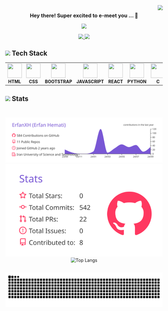 <img align="right" src="https://visitor-badge.laobi.icu/badge?page_id=ErfanXH.ErfanXH" />

<h3 align="center"> Hey there! Super excited to e-meet you ... 👋 </h3>

 <p align="center">
                <img src="https://readme-typing-svg.herokuapp.com/?font=Righteous&size=28&center=true&vCenter=true&width=780&height=70&duration=4000&lines=Computer+Engineering+Student+at+IUST+👨‍💻;Passionate+About+Learning+and+Exploring!+⚡;" />
 </p>

<div align="center">
  <a href="mailto:hemati_erfan@comp.iust.ac.ir" margin="10px">
    <img src="https://github.com/user-attachments/assets/01524e55-3dd6-423d-8bab-e5ea30a70ce8" width="28px"/>
  </a>
  <a href="https://linkedin.com/in/erfan-hemati" target="_blank">
    <img src="https://github.com/user-attachments/assets/df54f5a6-00b1-4ac7-bd68-9250fe6bb661" width="28px"/>
  </a>
</div>

<h2> 
  <img src="https://github.com/user-attachments/assets/253d4dc7-c7a0-497b-872c-cd5f4dc44697" width="18px"/>
  Tech Stack
</h2>
<div align="center">
<table>
    <tr>
        <td align="center" width="96">
        <a href="https://go.dev/" target="_blank" rel="noreferrer">
            <img src="https://skillicons.dev/icons?i=html" width="46" height="46"/>
        </a>
          <b> HTML </b>
        </td>
        <td align="center" width="96">
        <a href="https://go.dev/" target="_blank" rel="noreferrer">
            <img src="https://skillicons.dev/icons?i=css" width="46" height="46"/>
        </a>
           <b>CSS </b>
        </td>
        <td align="center" width="96">
        <a href="https://go.dev/" target="_blank" rel="noreferrer">
            <img src="https://skillicons.dev/icons?i=bootstrap" width="46" height="46"/>
        </a>
          <b>BOOTSTRAP</b>
        </td>
        <td align="center" width="96">
        <a href="https://go.dev/" target="_blank" rel="noreferrer">
            <img src="https://skillicons.dev/icons?i=js" width="46" height="46"/>
        </a>
           <b> JAVASCRIPT </b>
        </td>
        <td align="center" width="96">
        <a href="https://go.dev/" target="_blank" rel="noreferrer">
            <img src="https://skillicons.dev/icons?i=react" width="46" height="46"/>
        </a>
          <b> REACT </b>
        </td>
        <td align="center" width="96">
        <a href="https://go.dev/" target="_blank" rel="noreferrer">
            <img src="https://skillicons.dev/icons?i=python" width="46" height="46"/>
        </a>
          <b> PYTHON </b>
        </td>
        <td align="center" width="96">
        <a href="https://go.dev/" target="_blank" rel="noreferrer">
            <img src="https://skillicons.dev/icons?i=c" width="46" height="46"/>
        </a>
          <b> C </b>
        </td>
        <td align="center" width="96">
        <a href="https://go.dev/" target="_blank" rel="noreferrer">
            <img src="https://skillicons.dev/icons?i=cpp" width="46" height="46"/>
        </a>
          <b> CPP </b>
        </td>
        <td align="center" width="96">
        <a href="https://go.dev/" target="_blank" rel="noreferrer">
            <img src="https://skillicons.dev/icons?i=cs" width="46" height="46"/>
        </a>
          <b> CSHARP </b>
        </td>
    </tr>
</table>
</div>

<div>
  <h2>
    <img src="https://github.com/user-attachments/assets/9258ce65-3355-4aa8-9523-abf7c84be055" width="22px"/>
    Stats 
  </h2>
  <br>
  <div align=center>

   ![](https://raw.githubusercontent.com/ErfanXH/ErfanXH/main/profile-summary-card-output/buefy/0-profile-details.svg)
   ![](https://raw.githubusercontent.com/ErfanXH/ErfanXH/main/profile-summary-card-output/buefy/3-stats.svg) ![Top Langs](https://github-readme-stats.vercel.app/api/top-langs/?username=ErfanXH&theme=buefy&show_icons=true&hide_border=true&layout=compact&langs_count=8)
  </div>
  <br>
  <img alt="snake eating my contributions" src="https://raw.githubusercontent.com/ErfanXH/ErfanXH/output/github-contribution-grid-snake.svg" />
  <br>
</div>

<br/>

<!-- <div id="toc" align="center">
  <ul style="list-style: none">
    <summary> 
      <h3> sample text ... </h3>
    </summary>
  </ul>
</div> -->
